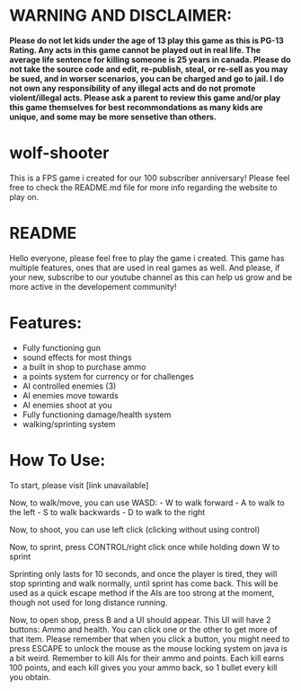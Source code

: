 # WARNING AND DISCLAIMER:

**Please do not let kids under the age of 13 play this game as this is PG-13 Rating. Any acts in this game cannot be played out in real life. The average life sentence for killing someone is 25 years in canada. Please do not take the source code and edit, re-publish, steal, or re-sell as you may be sued, and in worser scenarios, you can be charged and go to jail. I do not own any responsibility of any illegal acts and do not promote violent/illegal acts. Please ask a parent to review this game and/or play this game themselves for best recommondations as many kids are unique, and some may be more sensetive than others.**

# wolf-shooter
This is a FPS game i created for our 100 subscriber anniversary! Please feel free to check the README.md file for more info regarding the website to play on.

# README

Hello everyone, please feel free to play the game i created. This game has multiple features, ones that are used in real games as well. And please, if your new, subscribe to our youtube channel as this can help us grow and be more active in the developement community!

# Features:

  - Fully functioning gun
  - sound effects for most things
  - a built in shop to purchase ammo
  - a points system for currency or for challenges
  - AI controlled enemies (3)
  - AI enemies move towards
  - AI enemies shoot at you
  - Fully functioning damage/health system
  - walking/sprinting system

# How To Use:

  To start, please visit [link unavailable]

  Now, to walk/move, you can use WASD:
    - W to walk forward
    - A to walk to the left
    - S to walk backwards
    - D to walk to the right

  Now, to shoot, you can use left click (clicking without using control)

  Now, to sprint, press CONTROL/right click once while holding down W to sprint
  
Sprinting only lasts for 10 seconds, and once the player is tired, they will stop sprinting and walk normally, until sprint has come back. This will be used as a quick escape method if the AIs are too strong at the moment, though not used for long distance running.

Now, to open shop, press B and a UI should appear. This UI will have 2 buttons: Ammo and health. You can click one or the other to get more of that item. Please remember that when you click a button, you might need to press ESCAPE to unlock the mouse as the mouse locking system on java is a bit weird. Remember to kill AIs for their ammo and points. Each kill earns 100 points, and each kill gives you your ammo back, so 1 bullet every kill you obtain.
